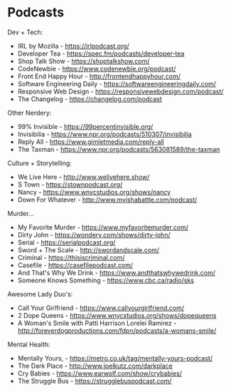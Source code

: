 # Podcasts

Dev + Tech: 

- IRL by Mozilla - https://irlpodcast.org/
- Developer Tea - https://spec.fm/podcasts/developer-tea 
- Shop Talk Show - https://shoptalkshow.com/
- CodeNewbie - https://www.codenewbie.org/podcast/
- Front End Happy Hour - http://frontendhappyhour.com/
- Software Engineering Daily - https://softwareengineeringdaily.com/
- Responsive Web Design - https://responsivewebdesign.com/podcast/
- The Changelog - https://changelog.com/podcast



Other Nerdery:

- 99% Invisible - https://99percentinvisible.org/
- Invisibilia - https://www.npr.org/podcasts/510307/invisibilia
- Reply All - https://www.gimletmedia.com/reply-all
- The Taxman - https://www.npr.org/podcasts/563081589/the-taxman



Culture + Storytelling: 

- We Live Here - http://www.welivehere.show/
- S Town - https://stownpodcast.org/
- Nancy - https://www.wnycstudios.org/shows/nancy
- Down For Whatever - http://www.myishabattle.com/podcast/



Murder...

- My Favorite Murder - https://www.myfavoritemurder.com/
- Dirty John - https://wondery.com/shows/dirty-john/
- Serial - https://serialpodcast.org/
- Sword + The Scale - http://swordandscale.com/
- Criminal - https://thisiscriminal.com/
- Casefile - https://casefilepodcast.com/
- And That's Why We Drink - https://www.andthatswhywedrink.com/
- Someone Knows Something - https://www.cbc.ca/radio/sks



Awesome Lady Duo's: 

- Call Your Girlfriend - https://www.callyourgirlfriend.com/
- 2 Dope Queens - https://www.wnycstudios.org/shows/dopequeens
- A Woman's Smile with Patti Harrison Lorelei Ramirez - http://foreverdogproductions.com/fdpn/podcasts/a-womans-smile/



Mental Health: 

- Mentally Yours, - https://metro.co.uk/tag/mentally-yours-podcast/
- The Dark Place - http://www.joelkutz.com/darkplace
- Cry Babies - https://www.earwolf.com/show/crybabies/
- The Struggle Bus - https://strugglebuspodcast.com/

